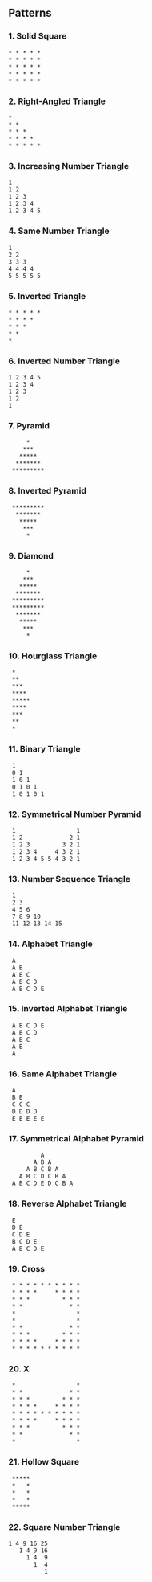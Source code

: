 ## Patterns

### 1. Solid Square

```
* * * * *
* * * * *
* * * * *
* * * * *
* * * * *
```
### 2. Right-Angled Triangle

```
*
* *
* * *
* * * *
* * * * *
```
### 3. Increasing Number Triangle
```
1
1 2
1 2 3
1 2 3 4
1 2 3 4 5
```
### 4. Same Number Triangle
```
1
2 2
3 3 3
4 4 4 4
5 5 5 5 5
```
### 5. Inverted Triangle
```
* * * * *
* * * *
* * *
* *
*
```
### 6. Inverted Number Triangle
```
1 2 3 4 5
1 2 3 4
1 2 3
1 2
1
```
### 7. Pyramid
```
     *
    ***
   *****
  *******
 *********
```
### 8. Inverted Pyramid
```
 *********
  *******
   *****
    ***
     *
```
### 9. Diamond
```
     *
    ***
   *****
  *******
 *********
 *********
  *******
   *****
    ***
     *
```
### 10. Hourglass Triangle
```
 *
 **
 ***
 ****
 *****
 ****
 ***
 **
 *
```
### 11. Binary Triangle
```
 1
 0 1
 1 0 1
 0 1 0 1
 1 0 1 0 1
```
### 12. Symmetrical Number Pyramid
```
 1                 1
 1 2             2 1
 1 2 3         3 2 1
 1 2 3 4     4 3 2 1
 1 2 3 4 5 5 4 3 2 1
```
### 13. Number Sequence Triangle
```
 1
 2 3
 4 5 6
 7 8 9 10
 11 12 13 14 15
```
### 14. Alphabet Triangle
```
 A
 A B
 A B C
 A B C D
 A B C D E
```
### 15. Inverted Alphabet Triangle
```
 A B C D E
 A B C D
 A B C
 A B
 A
```
### 16. Same Alphabet Triangle
```
 A
 B B
 C C C
 D D D D
 E E E E E
```
### 17. Symmetrical Alphabet Pyramid
```
         A
       A B A
     A B C B A
   A B C D C B A
 A B C D E D C B A
```
### 18. Reverse Alphabet Triangle
```
 E
 D E
 C D E
 B C D E
 A B C D E
```
### 19. Cross
```
 * * * * * * * * * *
 * * * *     * * * *
 * * *         * * *
 * *             * *
 *                 *
 *                 *
 * *             * *
 * * *         * * *
 * * * *     * * * *
 * * * * * * * * * *
```
### 20. X
```
 *                 *
 * *             * *
 * * *         * * *
 * * * *     * * * *
 * * * * * * * * * *
 * * * *     * * * *
 * * *         * * *
 * *             * *
 *                 *
```
### 21. Hollow Square
```
 *****
 *   *
 *   *
 *   *
 *****
```
### 22. Square Number Triangle
```
1 4 9 16 25
   1 4 9 16
     1 4  9
       1  4
          1
```
